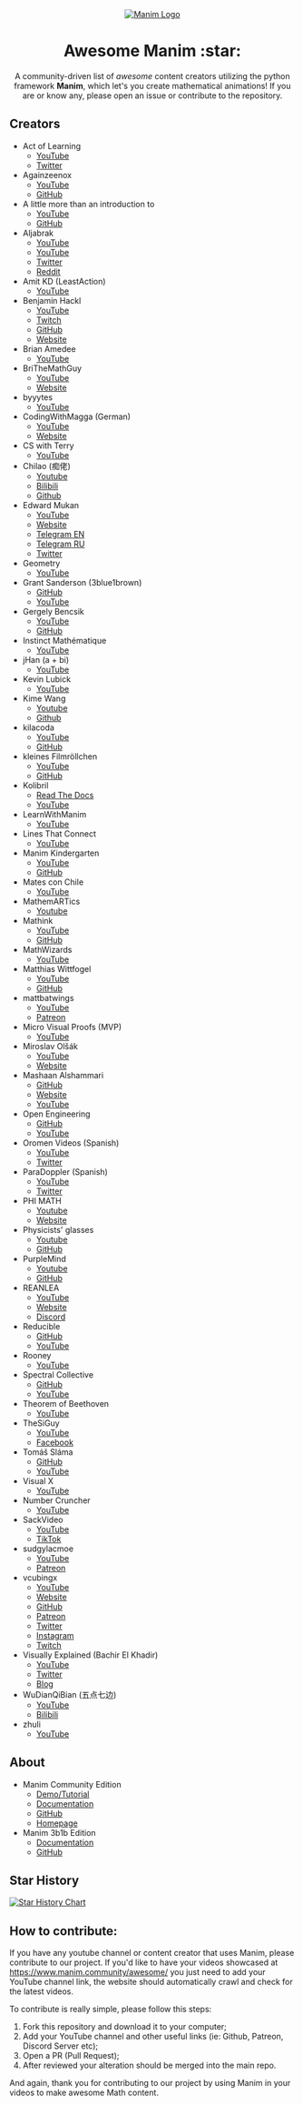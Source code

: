 <div align='center'>
  <a href="https://github.com/lucasricci/awesome-manim"><img alt="Manim Logo" src='https://raw.githubusercontent.com/ManimCommunity/awesome-manim/main/img/awesome-manim-logo.png'></a>
  <h1>Awesome Manim :star:</h1>
  <caption>A community-driven list of <em>awesome</em> content creators utilizing the python framework <b>Manim</b>, which let's you create mathematical animations! If you are or know any, please open an issue or contribute to the repository.</caption>
</div>

## Creators
- Act of Learning
  - [YouTube](https://www.youtube.com/channel/UCofF7Mp_VtoOZ9rhl_ueX7g)
  - [Twitter](https://twitter.com/muthuveerappanr)
- Againzeenox
  - [YouTube](https://youtube.com/@Mayankk20007)
  - [GitHub](https://github.com/againzeenox)
- A little more than an introduction to
  - [YouTube](https://www.youtube.com/channel/UCze6YPZo6gzj-Nup2P59KUA)
  - [GitHub](https://github.com/JonathanWoollett-Light/a-little-more-than-an-introduction-to)
- Aljabrak
  - [YouTube](https://www.youtube.com/@aljabrak)
  - [YouTube](https://www.youtube.com/@aljabrakclips)
  - [Twitter](https://twitter.com/aljabrak)
  - [Reddit](https://www.reddit.com/user/aljabrak)  
- Amit KD (LeastAction)
  - [YouTube](https://www.youtube.com/@Least.Action)
- Benjamin Hackl
  - [YouTube](https://www.youtube.com/channel/UC-PzdUy0Y5biP7EjQ1TtI_g)
  - [Twitch](https://twitch.tv/behackl)
  - [GitHub](https://github.com/behackl)
  - [Website](https://benjamin-hackl.at)
- Brian Amedee
  - [YouTube](https://www.youtube.com/channel/UCnNljeRcRb_Y7Ok_TNtgB2w)
- BriTheMathGuy
  - [YouTube](https://www.youtube.com/channel/UChVUSXFzV8QCOKNWGfE56YQ)
  - [Website](https://www.brithemathguy.com/)
- byyytes
  - [YouTube](https://www.youtube.com/channel/UCTLYbIZxyKFBT93YtIgvtEg)
- CodingWithMagga (German)
  - [YouTube](https://www.youtube.com/channel/UCjlzef-PolOD__Q1VMWznqw)
  - [Website](https://codingwithmagga.com/)
- CS with Terry
  - [YouTube](https://www.youtube.com/channel/UCCqI89pQq6ngYPnfgDkL2-w)
- Chilao (痴佬)
  - [Youtube](https://www.youtube.com/channel/UCuZnzdIvJcyW5FOWnD_MGKQ)
  - [Bilibili](https://space.bilibili.com/289813724)
  - [Github](https://github.com/chilaochen/manim_projects)
- Edward Mukan
  - [YouTube](https://www.youtube.com/channel/UC_GQSq-JQNBN60xaYFMBfkg)
  - [Website](https://emukans.github.io/)
  - [Telegram EN](https://t.me/deep_learning_nlp)
  - [Telegram RU](https://t.me/deep_learning_nlp_ru)
  - [Twitter](https://twitter.com/EdwardMukan)
- Geometry
  - [YouTube](https://www.youtube.com/channel/UCdV2RUQ4dnAchbfmvr7amUg)
- Grant Sanderson (3blue1brown)
  - [GitHub](https://github.com/3b1b/videos)
  - [YouTube](https://www.youtube.com/channel/UCYO_jab_esuFRV4b17AJtAw)
- Gergely Bencsik
  - [YouTube](https://www.youtube.com/channel/UCFYWzLgsAdveK1KBZJb8QGg)
  - [GitHub](https://github.com/GarryBGoode)
- Instinct Mathématique
  - [YouTube](https://www.youtube.com/channel/UCDmWzjW6YjmNyRc2GoNjieg)
- jHan (a + bi)
  - [YouTube](https://www.youtube.com/channel/UCPX4OLPrulGFE_c1FXZjwzg)
- Kevin Lubick
  - [YouTube](https://www.youtube.com/channel/UCAki4c6w4tJTZFZ6iIhgK5g)
- Kime Wang
  - [Youtube](https://www.youtube.com/@kime_wang)
  - [Github](https://github.com/Swarnlataaa)
- kilacoda
  - [YouTube](https://www.youtube.com/channel/UCYiEcjVorHS78RgoqKiIFgQ)
  - [GitHub](https://github.com/kilacoda)
- kleines Filmröllchen
  - [YouTube](https://www.youtube.com/channel/UCAml70e25ft26vCX-UNSgmA)
  - [GitHub](https://github.com/kleinesfilmroellchen)
- Kolibril
  - [Read The Docs](https://flyingframes.readthedocs.io/en/latest/)
  - [YouTube](https://www.youtube.com/channel/UCq-aIJ8sN1-G2ZzIyWYostw)
- LearnWithManim
  - [YouTube](https://www.youtube.com/channel/UCbinG0Q-7SXQgt_pU82AYbA)
- Lines That Connect
  - [YouTube](https://www.youtube.com/channel/UCOzuch8oW61hVYffbQ-upWw)
- Manim Kindergarten
  - [YouTube](https://www.youtube.com/channel/UCk1nsj8AvzuSVL_I4JieVNQ)
  - [GitHub](https://github.com/manim-kindergarten)
- Mates con Chile
  - [YouTube](https://www.youtube.com/channel/UC5NyuhBwsTO7Q3s2Qe7lB6A)
- MathemARTics 
  - [Youtube](https://www.youtube.com/@mathemartics)
- Mathink
  - [YouTube](https://www.youtube.com/channel/UCjk8AJj6bfqG4MInL3LB-QA)
  - [GitHub](https://github.com/MathinkYT/manim_videos)
- MathWizards
  - [YouTube](https://www.youtube.com/@manim.mathwizards)
- Matthias Wittfogel
  - [YouTube](https://www.youtube.com/channel/UCJ0KfcrJnTDGwFDXcPe6MZQ)
  - [GitHub](https://github.com/matthiasmitwittfogel/mastermathematics)
- mattbatwings
  - [YouTube](https://www.youtube.com/@Mattbatwings)
  - [Patreon](https://www.patreon.com/mattbatwings)
- Micro Visual Proofs (MVP)
  - [YouTube](https://www.youtube.com/channel/UCT9Fyqn0izh-wX-wDzKBwAA)
- Miroslav Olšák
  - [YouTube](https://www.youtube.com/user/procdalsinazev)
  - [Website](http://www.olsak.net/)
- Mashaan Alshammari
  - [GitHub](https://github.com/mashaan14/manim)
  - [Website](https://mashaan14.github.io/mashaan/manim.html)
  - [YouTube](https://www.youtube.com/@mashaan14)
- Open Engineering
  - [GitHub](https://github.com/0xCoto/OpenEngineering)
  - [YouTube](https://www.youtube.com/channel/UCfEiVXhy9rj4wdqpD_Il6Zg)
- Oromen Videos (Spanish)
  - [YouTube](https://www.youtube.com/c/Oromen/)
  - [Twitter](https://twitter.com/OromenVideos)
- ParaDoppler (Spanish)
  - [YouTube](https://www.youtube.com/channel/UCd_Kj_7JmfFwNqsV8EaaSRw)
  - [Twitter](https://twitter.com/ParaDoppler)
- PHI MATH
  - [Youtube](https://www.youtube.com/channel/UC12LbJ-BLzd33XNtup_vTtw)
  - [Website](https://sumukh14jan.github.io/webber/)
- Physicists' glasses
  - [Youtube](https://www.youtube.com/@Physicistsglasses)
  - [GitHub](https://github.com/PhysicistsGlasses)
- PurpleMind
  - [Youtube](https://www.youtube.com/@PurpleMindCS)
  - [GitHub](https://github.com/negvoss)
- REANLEA 
  - [YouTube](https://www.youtube.com/reanlea) 
  - [Website](https://reanlea.com/)
  - [Discord](https://discord.com/invite/r2Bd2CS6S7)
- Reducible
  - [GitHub](https://github.com/nipunramk/Reducible)
  - [YouTube](https://www.youtube.com/channel/UCK8XIGR5kRidIw2fWqwyHRA)
- Rooney
  - [YouTube](https://www.youtube.com/channel/UCvYCMicLA7TZNfYhOaSCOsw)
- Spectral Collective
  - [GitHub](https://github.com/vilasopher/manim)
  - [YouTube](https://www.youtube.com/channel/UC3O_3ANkml4_3wSK1yPG5DQ)
- Theorem of Beethoven
  - [YouTube](https://www.youtube.com/channel/UCxiWCEdx7aY88bSEUgLOC6A)
- TheSiGuy
  - [YouTube](https://www.youtube.com/channel/UCcTgnJE_RKa8-Qzx6lB78lg)
  - [Facebook](https://www.facebook.com/thesiguyEN/)
- Tomáš Sláma
  - [GitHub](https://github.com/xiaoxiae/videos)
  - [YouTube](https://www.youtube.com/channel/UC_IaBSHmisYbiYlv32EeNkQ)
- Visual X
  - [YouTube](https://www.youtube.com/channel/UCG6qMerUJuzUxMZT7fvY4tg)
- Number Cruncher
  - [YouTube](https://www.youtube.com/channel/UCVp2JlxMcDwvZcUu9KATXJg)
- SackVideo
  - [YouTube](https://www.youtube.com/channel/UCiSAjbPtn733_ZBSQ-6T4wQ)
  - [TikTok](https://www.tiktok.com/@sackvideo)
- sudgylacmoe
  - [YouTube](https://www.youtube.com/channel/UCEo_JfTH_9FK-7k9-mAWJkQ)
  - [Patreon](https://www.patreon.com/sudgylacmoe)
- vcubingx
  - [YouTube](https://www.youtube.com/channel/UCv0nF8zWevEsSVcmz6mlw6A)
  - [Website](https://vcubingx.com/)
  - [GitHub](https://github.com/vivek3141)
  - [Patreon](https://www.patreon.com/vcubingx)
  - [Twitter](https://twitter.com/vcubingx)
  - [Instagram](https://www.instagram.com/vcubingx/)
  - [Twitch](https://www.twitch.tv/vcubingx)
- Visually Explained (Bachir El Khadir)
  - [YouTube](https://www.youtube.com/channel/UCoTo2gtN527CXhe7jbP6hUg)
  - [Twitter](https://twitter.com/BachirElKhadir)
  - [Blog](https://bachirelkhadir.com/)
- WuDianQiBian (五点七边)
  - [YouTube](https://www.youtube.com/channel/UCz_F7yBzxTqTEG-GvhKsCsw)
  - [Bilibili](https://space.bilibili.com/643755221)
- zhuli
  - [YouTube](https://www.youtube.com/channel/UCn63G5jopR5Lq_cEiNNc9bA)
 

## About
- Manim Community Edition
  - [Demo/Tutorial](https://try.manim.community/)
  - [Documentation](https://docs.manim.community/en/latest/index.html)
  - [GitHub](https://github.com/ManimCommunity/manim)
  - [Homepage](https://www.manim.community/)
- Manim 3b1b Edition
  - [Documentation](https://3b1b.github.io/manim/)
  -  [GitHub](https://github.com/3b1b/manim)

## Star History

[![Star History Chart](https://api.star-history.com/svg?repos=ManimCommunity/awesome-manim&type=Date)](https://star-history.com/#ManimCommunity/awesome-manim&Date)

## How to contribute:

If you have any youtube channel or content creator that uses Manim, please contribute to our project. If you'd like to have your videos showcased at https://www.manim.community/awesome/ you just need to add your YouTube channel link, the website should automatically crawl and check for the latest videos.

To contribute is really simple, please follow this steps:

1. Fork this repository and download it to your computer;
2. Add your YouTube channel and other useful links (ie: Github, Patreon, Discord Server etc);
3. Open a PR (Pull Request);
4. After reviewed your alteration should be merged into the main repo.

And again, thank you for contributing to our project by using Manim in your videos to make awesome Math content.

